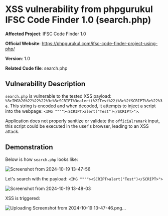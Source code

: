 # XSS vulnerability from phpgurukul IFSC Code Finder 1.0 (search.php)

**Affected Project**: IFSC Code Finder 1.0

**Official Website**: https://phpgurukul.com/ifsc-code-finder-project-using-php/

**Version**: 1.0

**Related Code file**: search.php

## Vulnerability Description

`search.php` is vulnerable to the tested XSS payload: `%3cIMG%20%22%22%22%3e%3cSCRIPT%3ealert(%22Test%22)%3c%2fSCRIPT%3e%22%3e`. 
This string is encoded and when decoded, it attempts to inject a script into the webpage: `<IMG """"><SCRIPT>alert("Test")</SCRIPT>">`.

Application does not properly sanitize or validate the `officialremark` input, this script could be executed in the user's browser, leading to an XSS attack.

## Demonstration

Below is how `search.php` looks like:

![Screenshot from 2024-10-19 13-47-56](https://github.com/user-attachments/assets/5b0858e3-dfd3-41c6-b0d3-ac171dc64141)

Let's search with the payload: `<IMG """"><SCRIPT>alert("Test")</SCRIPT>">`

![Screenshot from 2024-10-19 13-48-03](https://github.com/user-attachments/assets/32f33859-0f46-4d23-9ead-b9af8bb5e8a2)

XSS is triggered:

![Uploading Screenshot from 2024-10-19 13-47-46.png…]()
